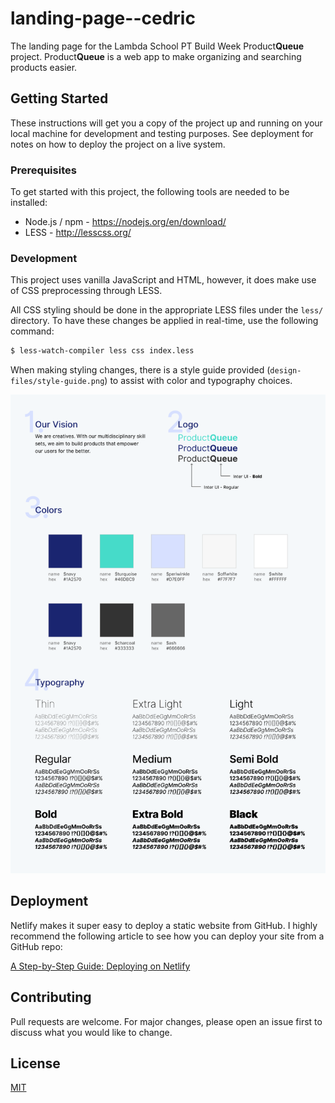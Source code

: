 # landing-page--cedric

The landing page for the Lambda School PT Build Week Product**Queue** project.
Product**Queue** is a web app to make organizing and searching products easier.

## Getting Started

These instructions will get you a copy of the project up and running on your local
machine for development and testing purposes. See deployment for notes on how to
deploy the project on a live system.

### Prerequisites

To get started with this project, the following tools are needed to be installed:

 - Node.js / npm - https://nodejs.org/en/download/
 - LESS - http://lesscss.org/

### Development

This project uses vanilla JavaScript and HTML, however, it does make use of CSS
preprocessing through LESS.

All CSS styling should be done in the appropriate LESS files under the `less/`
directory. To have these changes be applied in real-time, use the following
command:

```sh
$ less-watch-compiler less css index.less
```

When making styling changes, there is a style guide provided
(`design-files/style-guide.png`) to assist with color and typography choices.

![Product**Queue** style guide](design-files/style-guide.png)

## Deployment

Netlify makes it super easy to deploy a static website from GitHub. I highly
recommend the following article to see how you can deploy your site from a GitHub
repo:

[A Step-by-Step Guide: Deploying on Netlify](https://www.netlify.com/blog/2016/09/29/a-step-by-step-guide-deploying-on-netlify/)


## Contributing
Pull requests are welcome. For major changes, please open an issue first to discuss what you would like to change.


## License

[MIT](LICENSE.md)

